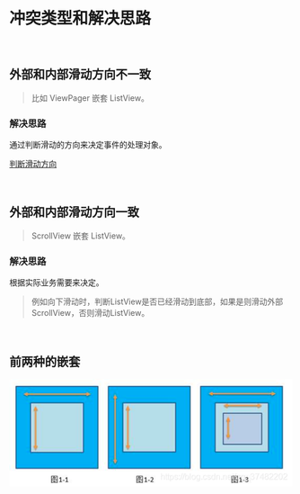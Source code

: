 # 冲突类型和解决思路

<br>

## 外部和内部滑动方向不一致

> 比如 ViewPager 嵌套 ListView。

### 解决思路
通过判断滑动的方向来决定事件的处理对象。

[判断滑动方向](doc/判断滑动方向.md)

<br>

## 外部和内部滑动方向一致
> ScrollView 嵌套 ListView。

### 解决思路
根据实际业务需要来决定。

> 例如向下滑动时，判断ListView是否已经滑动到底部，如果是则滑动外部ScrollView，否则滑动ListView。

<br>

## 前两种的嵌套

![](img/fc55a684.png)
